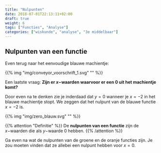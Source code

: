 ```yaml
---
title: "Nulpunten"
date: 2018-07-01T22:13:11+02:00
draft: true
weight: 6
tags: ["Functies", "Analyse"]
categories: ["wiskunde", "analyse", "3e middelbaar"]
---
```

## Nulpunten van een functie
Even terug naar het eenvoudige blauwe machientje:

{{% img "img/conveyor_voorschrift_1.svg" "" %}}

Een laatste vraag: **Zijn er $x-$waarden waarvoor er een $0$ uit het machientje komt?**

Door even na te denken zie je inderdaad dat $y=0$ wanneer je $x=-2$ in het
blauwe machientje stopt. We zeggen dat het nulpunt van de blauwe functie $x=-2$
is.

{{% img "img/zero_blauw.svg" "" %}}

{{% attention "Definitie" %}}
De **nulpunten van een functie** zijn de $x-$waarden die als $y-$waarde $0$
hebben.
{{% /attention %}}


Ga even na wat de nulpunten van de groene en de oranje functies zijn. Je zou
moeten vinden dat ze allebei een nulpunt hebben voor $x=0$.
